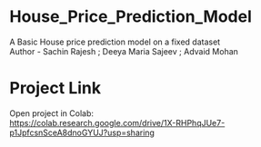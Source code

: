 # House_Price_Prediction_Model

A Basic House price prediction model on a fixed dataset
<br>
Author - Sachin Rajesh ; Deeya Maria Sajeev ; Advaid Mohan
<br>
# Project Link
Open project in Colab:<br>
https://colab.research.google.com/drive/1X-RHPhqJUe7-p1JpfcsnSceA8dnoGYUJ?usp=sharing

